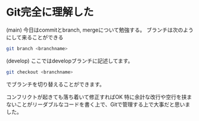 # Git完全に理解した

(main) 今日はcommitとbranch, mergeについて勉強する。
ブランチは次のようにして来ることができる
``` zsh
git branch <branchname>
```

(develop) ここではdevelopブランチに記述してます。
``` zsh
git checkout <branchname>
```
でブランチを切り替えることができます。

コンフリクトが起きても落ち着いて修正すればOK
特に余計な改行や空行を挟まないことがリーダブルなコードを書く上で、Gitで管理する上で大事だと思いました。